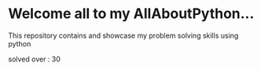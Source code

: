 # Welcome all to my AllAboutPython...
This repository contains and showcase my problem solving skills using python

solved over : 30
